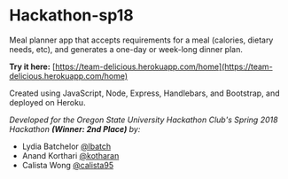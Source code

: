 # Hackathon-sp18

Meal planner app that accepts requirements for a meal (calories, dietary needs, etc), and generates a one-day or week-long dinner plan.

**Try it here:** [https://team-delicious.herokuapp.com/home](https://team-delicious.herokuapp.com/home)

Created using JavaScript, Node, Express, Handlebars, and Bootstrap, and deployed on Heroku.

*Developed for the Oregon State University Hackathon Club's Spring 2018 Hackathon **(Winner: 2nd Place)** by:*
* Lydia Batchelor [@lbatch](https://github.com/lbatch)
* Anand Korthari [@kotharan](https://github.com/kotharan)
* Calista Wong [@calista95](https://github.com/calista95)
